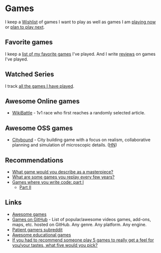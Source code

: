 # Games

I keep a [Wishlist](https://www.grouvee.com/user/nikivi/shelves/12652-wish-list/?num=25) of games I want to play as well as games I am [playing now](https://www.grouvee.com/user/nikivi/shelves/12651-playing/?num=25) or [plan to play next](https://www.grouvee.com/user/nikivi/shelves/513443-next/?num=25).

## Favorite games

I keep a [list of my favorite games](https://www.grouvee.com/user/nikivi/shelves/53363-favorite/?num=25) I've played. And I write [reviews](https://www.grouvee.com/user/nikivi/reviews/) on games I've played.

## Watched Series

I track [all the games I have played](https://www.grouvee.com/user/nikivi/shelves/12649-played/?num=25).

## Awesome Online games

- [WikiBattle](https://wikibattle.me/) - 1v1 race who first reaches a randomly selected article.

## Awesome OSS games

- [Citybound](https://github.com/citybound/citybound) - City building game with a focus on realism, collaborative planning and simulation of microscopic details. ([HN](https://news.ycombinator.com/item?id=19583384))

## Recommendations

- [What game would you describe as a masterpiece?](https://www.reddit.com/r/patientgamers/comments/7629r3/what_game_would_you_describe_as_a_masterpiece/)
- [What are some games you replay every few years?](https://www.reddit.com/r/patientgamers/comments/85laqu/what_are_some_games_you_replay_every_few_years/)
- [Games where you write code: part I](https://habrahabr.ru/company/mailru/blog/328806/)
  - [Part II](https://habrahabr.ru/company/mailru/blog/349546/)

## Links

- [Awesome games](https://github.com/learn-anything/games#readme)
- [Games on GitHub](https://github.com/leereilly/games#readme) - List of popular/awesome videos games, add-ons, maps, etc. hosted on GitHub. Any genre. Any platform. Any engine.
- [Patient gamers subreddit](https://www.reddit.com/r/patientgamers/)
- [Awesome educational games](https://github.com/yrgo/awesome-eg#readme)
- [If you had to recommend someone play 5 games to really get a feel for you/your tastes, what five would you pick?](https://twitter.com/jasonthinks/status/1036687671043579905)
